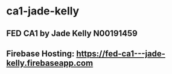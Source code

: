 # ca1-jade-kelly
## FED CA1 by Jade Kelly N00191459
## Firebase Hosting: https://fed-ca1---jade-kelly.firebaseapp.com
